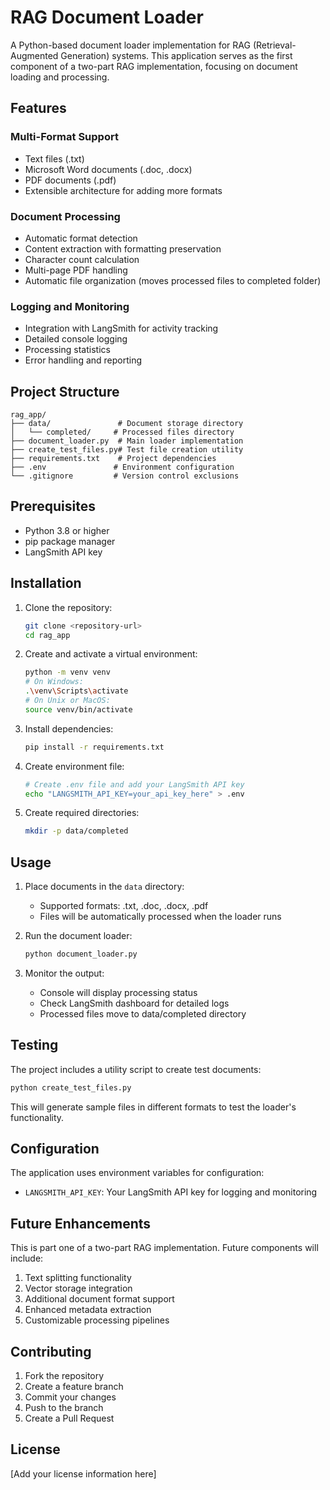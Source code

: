 # RAG Document Loader

A Python-based document loader implementation for RAG (Retrieval-Augmented Generation) systems. This application serves as the first component of a two-part RAG implementation, focusing on document loading and processing.

## Features

### Multi-Format Support
- Text files (.txt)
- Microsoft Word documents (.doc, .docx)
- PDF documents (.pdf)
- Extensible architecture for adding more formats

### Document Processing
- Automatic format detection
- Content extraction with formatting preservation
- Character count calculation
- Multi-page PDF handling
- Automatic file organization (moves processed files to completed folder)

### Logging and Monitoring
- Integration with LangSmith for activity tracking
- Detailed console logging
- Processing statistics
- Error handling and reporting

## Project Structure

```
rag_app/
├── data/               # Document storage directory
│   └── completed/     # Processed files directory
├── document_loader.py  # Main loader implementation
├── create_test_files.py# Test file creation utility
├── requirements.txt    # Project dependencies
├── .env               # Environment configuration
└── .gitignore         # Version control exclusions
```

## Prerequisites

- Python 3.8 or higher
- pip package manager
- LangSmith API key

## Installation

1. Clone the repository:
   ```bash
   git clone <repository-url>
   cd rag_app
   ```

2. Create and activate a virtual environment:
   ```bash
   python -m venv venv
   # On Windows:
   .\venv\Scripts\activate
   # On Unix or MacOS:
   source venv/bin/activate
   ```

3. Install dependencies:
   ```bash
   pip install -r requirements.txt
   ```

4. Create environment file:
   ```bash
   # Create .env file and add your LangSmith API key
   echo "LANGSMITH_API_KEY=your_api_key_here" > .env
   ```

5. Create required directories:
   ```bash
   mkdir -p data/completed
   ```

## Usage

1. Place documents in the `data` directory:
   - Supported formats: .txt, .doc, .docx, .pdf
   - Files will be automatically processed when the loader runs

2. Run the document loader:
   ```bash
   python document_loader.py
   ```

3. Monitor the output:
   - Console will display processing status
   - Check LangSmith dashboard for detailed logs
   - Processed files move to data/completed directory

## Testing

The project includes a utility script to create test documents:

```bash
python create_test_files.py
```

This will generate sample files in different formats to test the loader's functionality.

## Configuration

The application uses environment variables for configuration:
- `LANGSMITH_API_KEY`: Your LangSmith API key for logging and monitoring

## Future Enhancements

This is part one of a two-part RAG implementation. Future components will include:
1. Text splitting functionality
2. Vector storage integration
3. Additional document format support
4. Enhanced metadata extraction
5. Customizable processing pipelines

## Contributing

1. Fork the repository
2. Create a feature branch
3. Commit your changes
4. Push to the branch
5. Create a Pull Request

## License

[Add your license information here]
